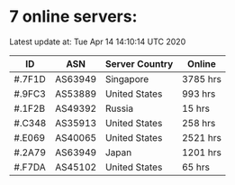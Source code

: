 # 7 online servers:

Latest update at: Tue Apr 14 14:10:14 UTC 2020

| ID | ASN | Server Country | Online |
| -- | --- | -------------- | ------ |
| #.7F1D | AS63949 | Singapore | 3785 hrs |
| #.9FC3 | AS53889 | United States | 993 hrs |
| #.1F2B | AS49392 | Russia | 15 hrs |
| #.C348 | AS35913 | United States | 258 hrs |
| #.E069 | AS40065 | United States | 2521 hrs |
| #.2A79 | AS63949 | Japan | 1201 hrs |
| #.F7DA | AS45102 | United States | 65 hrs |

